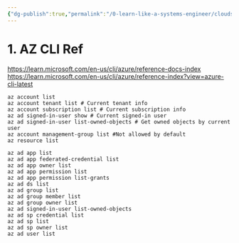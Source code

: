 ```yaml
---
{"dg-publish":true,"permalink":"/0-learn-like-a-systems-engineer/clouds/azure/azure-general/az-cli/","noteIcon":"","created":"2025-04-15T14:11:19.583-04:00"}
---
```







# 1. AZ CLI Ref
https://learn.microsoft.com/en-us/cli/azure/reference-docs-index
https://learn.microsoft.com/en-us/cli/azure/reference-index?view=azure-cli-latest


```
az account list 
az account tenant list # Current tenant info
az account subscription list # Current subscription info
az ad signed-in-user show # Current signed-in user
az ad signed-in-user list-owned-objects # Get owned objects by current user
az account management-group list #Not allowed by default
az resource list

az ad app list
az ad app federated-credential list
az ad app owner list
az ad app permission list
az ad app permission list-grants
az ad ds list
az ad group list
az ad group member list
az ad group owner list
az ad signed-in-user list-owned-objects
az ad sp credential list
az ad sp list
az ad sp owner list
az ad user list
```

